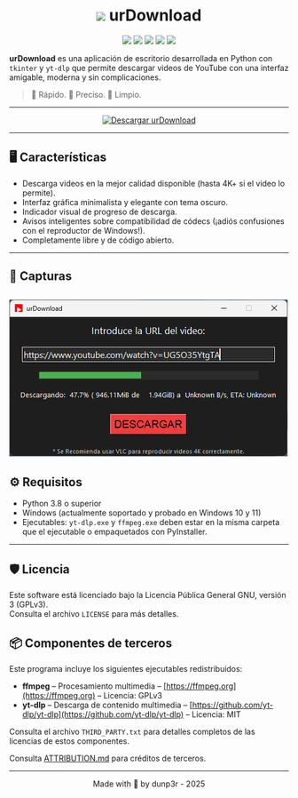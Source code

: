 <h1 align="center"><img src="https://github.com/dunp3r/urDownload/blob/master/assets/you_icon.ico"/> urDownload</h1>

<p align="center">
	<a href="https://github.com/dunp3r/urDownload/releases"><img src="https://img.shields.io/github/v/release/dunp3r/urDownload?style=flat-square&include_prereleases&label=version" /></a>
	<a href="https://github.com/dunp3r/urDownload/releases"><img src="https://img.shields.io/github/downloads/dunp3r/urDownload/total.svg?style=flat-square" /></a>
	<a href="https://github.com/dunp3r/urDownload/issues"><img src="https://img.shields.io/github/issues-raw/dunp3r/urDownload.svg?style=flat-square&label=issues" /></a>
	<a href="https://github.com/dunp3r/urDownload/graphs/contributors"><img src="https://img.shields.io/github/contributors/dunp3r/urDownload?style=flat-square" /></a>
	<a href="https://github.com/dunp3r/urDownload/blob/main/LICENSE"><img src="https://img.shields.io/github/license/dunp3r/urDownload?style=flat-square" /></a>
</p>


**urDownload** es una aplicación de escritorio desarrollada en Python con `tkinter` y `yt-dlp` que permite descargar videos de YouTube con una interfaz amigable, moderna y sin complicaciones.

> 🚀 Rápido. 🎯 Preciso. 🧼 Limpio.
---
<p align="center">
  <a href="https://github.com/dunp3r/urDownload/releases/latest">
    <img src="https://img.shields.io/badge/Descargar-urDownload-blue?style=for-the-badge&logo=github" alt="Descargar urDownload" />
  </a>
</p>


---

## 🖥️ Características

- Descarga videos en la mejor calidad disponible (hasta 4K+ si el video lo permite).
- Interfaz gráfica minimalista y elegante con tema oscuro.
- Indicador visual de progreso de descarga.
- Avisos inteligentes sobre compatibilidad de códecs (¡adiós confusiones con el reproductor de Windows!).
- Completamente libre y de código abierto.

---

## 📸 Capturas

![Vista previa de urDownload](assets/capture.png)
---

## ⚙️ Requisitos

- Python 3.8 o superior
- Windows (actualmente soportado y probado en Windows 10 y 11)
- Ejecutables: `yt-dlp.exe` y `ffmpeg.exe` deben estar en la misma carpeta que el ejecutable o empaquetados con PyInstaller.

---

## 🛡️ Licencia

Este software está licenciado bajo la Licencia Pública General GNU, versión 3 (GPLv3).  
Consulta el archivo `LICENSE` para más detalles.

## 📦 Componentes de terceros

Este programa incluye los siguientes ejecutables redistribuidos:

- **ffmpeg** – Procesamiento multimedia – [https://ffmpeg.org](https://ffmpeg.org) – Licencia: GPLv3
- **yt-dlp** – Descarga de contenido multimedia – [https://github.com/yt-dlp/yt-dlp](https://github.com/yt-dlp/yt-dlp) – Licencia: MIT

Consulta el archivo `THIRD_PARTY.txt` para detalles completos de las licencias de estos componentes.

Consulta [ATTRIBUTION.md](ATTRIBUTION.md) para créditos de terceros.

---
<p align="center">Made with 💚 by dunp3r - 2025</p>


